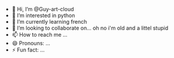 - 👋 Hi, I’m @Guy-art-cloud
- 👀 I’m interested in python
- 🌱 I’m currently learning french
- 💞️ I’m looking to collaborate on... oh no i'm old and a littel stupid
- 📫 How to reach me ...
- 😄 Pronouns: ...
- ⚡ Fun fact: ...

<!---
Guy-art-cloud/Guy-art-cloud is a ✨ special ✨ repository because its `README.md` (this file) appears on your GitHub profile.
You can click the Preview link to take a look at your changes.
--->

